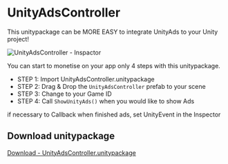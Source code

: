 # UnityAdsController

This unitypackage can be MORE EASY to integrate UnityAds to your Unity project!

![UnityAdsController - Inspactor](https://t.gyazo.com/teams/unity/3abd19b31fe0e6bf1ecb3703c88701f3.png)

You can start to monetise on your app only 4 steps with this unitypackage.

* STEP 1: Import UnityAdsController.unitypackage
* STEP 2: Drag & Drop the `UnityAdsController` prefab to your scene
* STEP 3: Change to your Game ID
* STEP 4: Call `ShowUnityAds()` when you would like to show Ads

if necessary to Callback when finished ads, set UnityEvent in the Inspector


## Download unitypackage
[Download - UnityAdsController.unitypackage](https://github.com/yasuyuki-kamata/UnityAdsController/releases/download/1.0.1/UnityAdsController.unitypackage)
